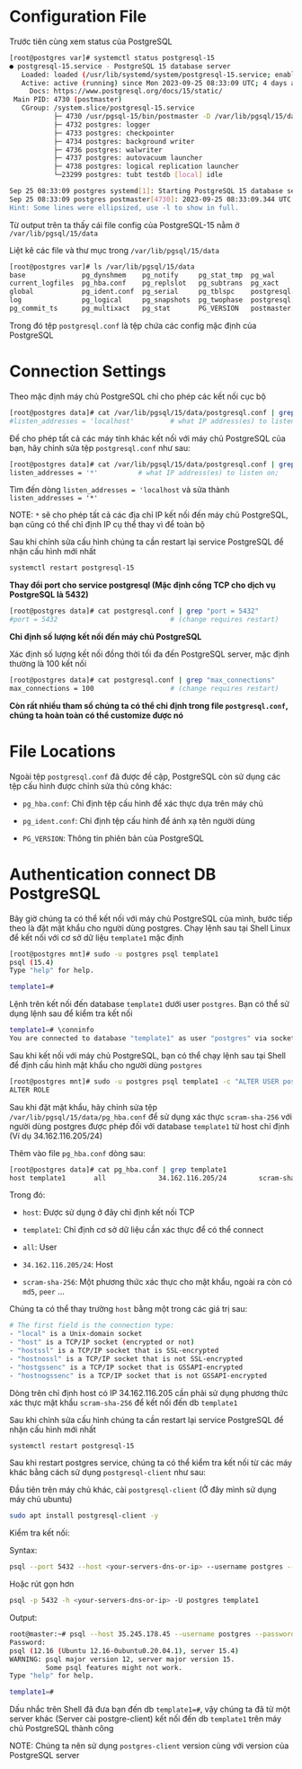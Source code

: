 # Configuration File

Trước tiên cùng xem status của PostgreSQL

```sh
[root@postgres var]# systemctl status postgresql-15
● postgresql-15.service - PostgreSQL 15 database server
   Loaded: loaded (/usr/lib/systemd/system/postgresql-15.service; enabled; vendor preset: disabled)
   Active: active (running) since Mon 2023-09-25 08:33:09 UTC; 4 days ago
     Docs: https://www.postgresql.org/docs/15/static/
 Main PID: 4730 (postmaster)
   CGroup: /system.slice/postgresql-15.service
           ├─ 4730 /usr/pgsql-15/bin/postmaster -D /var/lib/pgsql/15/data/
           ├─ 4732 postgres: logger 
           ├─ 4733 postgres: checkpointer 
           ├─ 4734 postgres: background writer 
           ├─ 4736 postgres: walwriter 
           ├─ 4737 postgres: autovacuum launcher 
           ├─ 4738 postgres: logical replication launcher 
           └─23299 postgres: tubt testdb [local] idle

Sep 25 08:33:09 postgres systemd[1]: Starting PostgreSQL 15 database server...
Sep 25 08:33:09 postgres postmaster[4730]: 2023-09-25 08:33:09.344 UTC [4730] LOG:  redirecting l...essSep 25 08:33:09 postgres postmaster[4730]: 2023-09-25 08:33:09.344 UTC [4730] HINT:  Future log o...g".Sep 25 08:33:09 postgres systemd[1]: Started PostgreSQL 15 database server.
Hint: Some lines were ellipsized, use -l to show in full.
```

Từ output trên ta thấy cái file config của PostgreSQL-15 nằm ở `/var/lib/pgsql/15/data`

Liệt kê các file và thư mục trong `/var/lib/pgsql/15/data`

```sh
[root@postgres var]# ls /var/lib/pgsql/15/data
base              pg_dynshmem    pg_notify     pg_stat_tmp  pg_wal                postmaster.pid
current_logfiles  pg_hba.conf    pg_replslot   pg_subtrans  pg_xact
global            pg_ident.conf  pg_serial     pg_tblspc    postgresql.auto.conf
log               pg_logical     pg_snapshots  pg_twophase  postgresql.conf
pg_commit_ts      pg_multixact   pg_stat       PG_VERSION   postmaster.opts
```

Trong đó tệp `postgresql.conf` là tệp chứa các config mặc định của PostgreSQL

# Connection Settings

Theo mặc định máy chủ PostgreSQL chỉ cho phép các kết nối cục bộ

```sh
[root@postgres data]# cat /var/lib/pgsql/15/data/postgresql.conf | grep "listen_addresses"
#listen_addresses = 'localhost'         # what IP address(es) to listen on;
```

Để cho phép tất cả các máy tính khác kết nối với máy chủ PostgreSQL của bạn, hãy chỉnh sửa tệp `postgresql.conf` như sau:

```sh
[root@postgres data]# cat /var/lib/pgsql/15/data/postgresql.conf | grep "listen_addresses"
listen_addresses = '*'          # what IP address(es) to listen on;
```

Tìm đến dòng `listen_addresses = 'localhost` và sửa thành `listen_addresses = '*'`

NOTE: `*` sẽ cho phép tất cả các địa chỉ IP kết nối đến máy chủ PostgreSQL, bạn cũng có thể chỉ định IP cụ thể thay vì để toàn bộ

Sau khi chỉnh sửa cấu hình chúng ta cần restart lại service PostgreSQL để nhận cấu hình mới nhất

```sh
systemctl restart postgresql-15
```

**Thay đổi port cho service postgresql (Mặc định cổng TCP cho dịch vụ PostgreSQL là 5432)**

```sh
[root@postgres data]# cat postgresql.conf | grep "port = 5432"
#port = 5432                            # (change requires restart)
```

**Chỉ định số lượng kết nối đến máy chủ PostgreSQL**

Xác định số lượng kết nối đồng thời tối đa đến PostgreSQL server, mặc định thường là 100 kết nối

```sh
[root@postgres data]# cat postgresql.conf | grep "max_connections"
max_connections = 100                   # (change requires restart)
```

**Còn rất nhiều tham số chúng ta có thể chỉ định trong file `postgresql.conf`, chúng ta hoàn toàn có thể customize được nó**

# File Locations

Ngoài tệp `postgresql.conf` đã được đề cập, PostgreSQL còn sử dụng các tệp cấu hình được chỉnh sửa thủ công khác:

- `pg_hba.conf`: Chỉ định tệp cấu hình để xác thực dựa trên máy chủ

- `pg_ident.conf`: Chỉ định tệp cấu hình để ánh xạ tên người dùng

- `PG_VERSION`: Thông tin phiên bản của PostgreSQL

# Authentication connect DB PostgreSQL

Bây giờ chúng ta có thể kết nối với máy chủ PostgreSQL của mình, bước tiếp theo là đặt mật khẩu cho người dùng postgres. Chạy lệnh sau tại Shell Linux để kết nối với cơ sở dữ liệu `template1` mặc định 

```sh
[root@postgres mnt]# sudo -u postgres psql template1
psql (15.4)
Type "help" for help.

template1=#
```

Lệnh trên kết nối đến database `template1` dưới user `postgres`. Bạn có thể sử dụng lệnh sau để kiểm tra kết nối

```sh
template1=# \conninfo
You are connected to database "template1" as user "postgres" via socket in "/var/run/postgresql" at port "5432".
```

Sau khi kết nối với máy chủ PostgreSQL, bạn có thể chạy lệnh sau tại Shell để định cấu hình mật khẩu cho người dùng `postgres`

```sh
[root@postgres mnt]# sudo -u postgres psql template1 -c "ALTER USER postgres with encrypted password 'tubt160999'"
ALTER ROLE
```

Sau khi đặt mật khẩu, hãy chỉnh sửa tệp `/var/lib/pgsql/15/data/pg_hba.conf` để sử dụng xác thực `scram-sha-256` với người dùng postgres được phép đối với database `template1` từ host chỉ định (Ví dụ 34.162.116.205/24)

Thêm vào file `pg_hba.conf` dòng sau:

```sh
[root@postgres data]# cat pg_hba.conf | grep template1
host template1       all             34.162.116.205/24        scram-sha-256
```

Trong đó:

- `host`: Được sử dụng ở đây chỉ định kết nối TCP 

- `template1`: Chỉ định cơ sở dữ liệu cần xác thực để có thể connect

- `all`: User

- `34.162.116.205/24`: Host

- `scram-sha-256`: Một phương thức xác thực cho mật khẩu, ngoài ra còn có `md5`, `peer` ...

Chúng ta có thể thay trường `host` bằng một trong các giá trị sau:

```sh
# The first field is the connection type:
- "local" is a Unix-domain socket
- "host" is a TCP/IP socket (encrypted or not)
- "hostssl" is a TCP/IP socket that is SSL-encrypted
- "hostnossl" is a TCP/IP socket that is not SSL-encrypted
- "hostgssenc" is a TCP/IP socket that is GSSAPI-encrypted
- "hostnogssenc" is a TCP/IP socket that is not GSSAPI-encrypted
```

Dòng trên chỉ định host có IP 34.162.116.205 cần phải sử dụng phương thức xác thực mật khẩu `scram-sha-256` để kết nối đến db `template1`

Sau khi chỉnh sửa cấu hình chúng ta cần restart lại service PostgreSQL để nhận cấu hình mới nhất

```sh
systemctl restart postgresql-15
```

Sau khi restart postgres service, chúng ta có thể kiểm tra kết nối từ các máy khác bằng cách sử dụng `postgresql-client` như sau:

Đầu tiên trên máy chủ khác, cài `postgresql-client` (Ở đây mình sử dụng máy chủ ubuntu)

```sh
sudo apt install postgresql-client -y
```

Kiểm tra kết nối:

Syntax:

```sh
psql --port 5432 --host <your-servers-dns-or-ip> --username postgres --password --dbname template1
```

Hoặc rút gọn hơn

```sh
psql -p 5432 -h <your-servers-dns-or-ip> -U postgres template1
```

Output:

```sh
root@master:~# psql --host 35.245.178.45 --username postgres --password --dbname template1
Password: 
psql (12.16 (Ubuntu 12.16-0ubuntu0.20.04.1), server 15.4)
WARNING: psql major version 12, server major version 15.
         Some psql features might not work.
Type "help" for help.

template1=#
```

Dấu nhắc trên Shell đã đưa bạn đến db `template1=#`, vậy chúng ta đã từ một server khác (Server cài postgre-client) kết nối đến db `template1` trên máy chủ PostgreSQL thành công

NOTE: Chúng ta nên sử dụng `postgres-client` version cùng với version của PostgreSQL server

